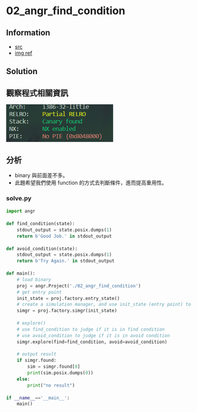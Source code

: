 # 02_angr_find_condition

## Information

- [src](https://github.com/jakespringer/angr_ctf)
- [img ref](https://bbs.kanxue.com/thread-264878.htm#msg_header_h2_2)

## Solution

## 觀察程式相關資訊

![](image/1.png)

## 分析

- binary 與前面差不多。
- 此題希望我們使用 function 的方式去判斷條件，進而提高重用性。

### solve.py
```py
import angr

def find_condition(state):
    stdout_output = state.posix.dumps(1)
    return b'Good Job.' in stdout_output

def avoid_condition(state):
    stdout_output = state.posix.dumps(1)
    return b'Try Again.' in stdout_output

def main():
    # load binary
    proj = angr.Project('./02_angr_find_condition')
    # get entry point
    init_state = proj.factory.entry_state()
    # create a simulation manager, and use init_state (entry point) to initialize
    simgr = proj.factory.simgr(init_state)

    # explore()
    # use find_condition to judge if it is in find condition
    # use avoid_condition to judge if it is in avoid condition
    simgr.explore(find=find_condition, avoid=avoid_condition)

    # output result
    if simgr.found:
        sim = simgr.found[0]
        print(sim.posix.dumps(0))
    else:
        print("no result")

if __name__=='__main__':
    main()
```